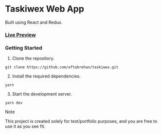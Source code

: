 # Taskiwex Web App
Built using React and Redux.

### [Live Preview](https://taskiwex.vercel.app)

### Getting Started

1. Clone the repository.

```
git clone https://github.com/aftabrehan/taskiwex.git
```

2. Install the required dependencies.

```
yarn
```

3. Start the development server.

```
yarn dev
```

> [!NOTE]
> This project is created solely for test/portfolio purposes, and you are free to use it as you see fit.
